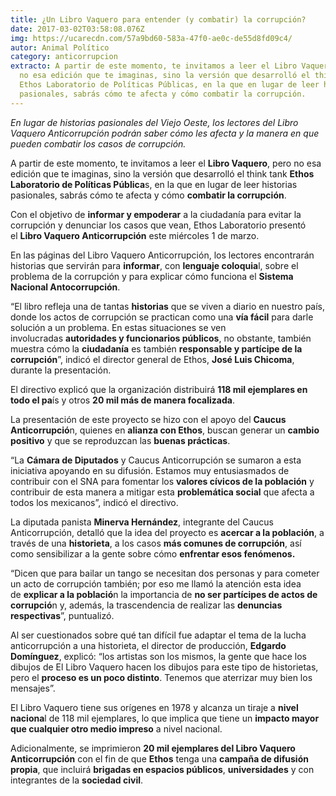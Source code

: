 ```yaml
---
title: ¿Un Libro Vaquero para entender (y combatir) la corrupción?
date: 2017-03-02T03:58:08.076Z
img: https://ucarecdn.com/57a9bd60-583a-47f0-ae0c-de55d8fd09c4/
autor: Animal Político
category: anticorrupcion
extracto: A partir de este momento, te invitamos a leer el Libro Vaquero, pero
  no esa edición que te imaginas, sino la versión que desarrolló el think tank
  Ethos Laboratorio de Políticas Públicas, en la que en lugar de leer historias
  pasionales, sabrás cómo te afecta y cómo combatir la corrupción.
---
```

*En lugar de historias pasionales del Viejo Oeste, los lectores del Libro Vaquero Anticorrupción podrán saber cómo les afecta y la manera en que pueden combatir los casos de corrupción.*

A partir de este momento, te invitamos a leer el **Libro Vaquero**, pero no esa edición que te imaginas, sino la versión que desarrolló el think tank **Ethos Laboratorio de Políticas Pública**s, en la que en lugar de leer historias pasionales, sabrás cómo te afecta y cómo **combatir la corrupción**.

Con el objetivo de **informar y empoderar** a la ciudadanía para evitar la corrupción y denunciar los casos que vean, Ethos Laboratorio presentó el **Libro Vaquero Anticorrupción** este miércoles 1 de marzo.

En las páginas del Libro Vaquero Anticorrupción, los lectores encontrarán historias que servirán para **informar**, con **lenguaje coloquia**l, sobre el problema de la corrupción y para explicar cómo funciona el **Sistema Nacional Antocorrupción**.

“El libro refleja una de tantas **historias** que se viven a diario en nuestro país, donde los actos de corrupción se practican como una **vía fácil** para darle solución a un problema. En estas situaciones se ven involucradas **autoridades y funcionarios públicos**, no obstante, también muestra cómo la **ciudadanía** es también **responsable y partícipe de la corrupción**”, indicó el director general de Ethos, **José Luis Chicoma**, durante la presentación.

El directivo explicó que la organización distribuirá **118 mil ejemplares en todo el pa**ís y otros **20 mil más de manera focalizada**.

La presentación de este proyecto se hizo con el apoyo del **Caucus Anticorrupció**n, quienes en **alianza con Ethos**, buscan generar un **cambio positivo** y que se reproduzcan las **buenas prácticas**.

“La **Cámara de Diputados** y Caucus Anticorrupción se sumaron a esta iniciativa apoyando en su difusión. Estamos muy entusiasmados de contribuir con el SNA para fomentar los **valores cívicos de la población** y contribuir de esta manera a mitigar esta **problemática social** que afecta a todos los mexicanos”, indicó el directivo.

La diputada panista **Minerva Hernández**, integrante del Caucus Anticorrupción, detalló que la idea del proyecto es **acercar a la población**, a través de una **historieta**, a los casos **más comunes de corrupción**, así como sensibilizar a la gente sobre cómo **enfrentar esos fenómenos.**

“Dicen que para bailar un tango se necesitan dos personas y para cometer un acto de corrupción también; por eso me llamó la atención esta idea de **explicar a la població**n la importancia de **no ser partícipes de actos de corrupció**n y, además, la trascendencia de realizar las **denuncias respectivas**”, puntualizó.

Al ser cuestionados sobre qué tan difícil fue adaptar el tema de la lucha anticorrupción a una historieta, el director de producción, **Edgardo Domínguez**, explicó: “los artistas son los mismos, la gente que hace los dibujos de El Libro Vaquero hacen los dibujos para este tipo de historietas, pero el **proceso es un poco distinto**. Tenemos que aterrizar muy bien los mensajes”.

El Libro Vaquero tiene sus orígenes en 1978 y alcanza un tiraje a **nivel naciona**l de 118 mil ejemplares, lo que implica que tiene un **impacto mayor que cualquier otro medio impreso** a nivel nacional.

Adicionalmente, se imprimieron **20 mil ejemplares del Libro Vaquero Anticorrupción** con el fin de que **Ethos** tenga una **campaña de difusión propia**, que incluirá **brigadas en espacios públicos**, **universidades** y con integrantes de la **sociedad civil**.